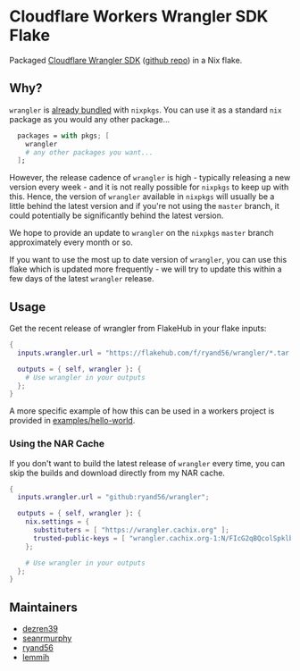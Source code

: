 # Cloudflare Workers Wrangler SDK Flake

Packaged [Cloudflare Wrangler SDK](https://developers.cloudflare.com/workers/wrangler/) ([github repo](https://github.com/cloudflare/workers-sdk)) in a Nix flake.

## Why?

`wrangler` is [already bundled](https://search.nixos.org/packages?channel=unstable&show=wrangler&from=0&size=50&sort=relevance&type=packages&query=wrangler) with `nixpkgs`. You can use it as a standard `nix` package
as you would any other package...

```nix
  packages = with pkgs; [
    wrangler
    # any other packages you want...
  ];
```

However, the release cadence of `wrangler` is high - typically releasing a new
version every week - and it is not really possible for `nixpkgs` to keep up
with this. Hence, the version of `wrangler` available in `nixpkgs` will usually 
be a little behind the latest version and if you're not using the `master` branch,
it could potentially be significantly behind the latest version.

We hope to provide an update to `wrangler` on the `nixpkgs` `master` branch
approximately every month or so.

If you want to use the most up to date version of `wrangler`, you can use this 
flake which is updated more frequently - we will try to update this within a 
few days of the latest `wrangler` release.

## Usage

Get the recent release of wrangler from FlakeHub in your flake inputs:

```nix
{
  inputs.wrangler.url = "https://flakehub.com/f/ryand56/wrangler/*.tar.gz";

  outputs = { self, wrangler }: {
    # Use wrangler in your outputs
  };
}
```

A more specific example of how this can be used in a workers project is 
provided in [examples/hello-world](examples/hello-world).

### Using the NAR Cache

If you don't want to build the latest release of `wrangler` every time, you can skip the builds and download directly from my NAR cache.

```nix
{
  inputs.wrangler.url = "github:ryand56/wrangler";

  outputs = { self, wrangler }: {
    nix.settings = {
      substituters = [ "https://wrangler.cachix.org" ];
      trusted-public-keys = [ "wrangler.cachix.org-1:N/FIcG2qBQcolSpklb2IMDbsfjZKWg+ctxx0mSMXdSs=" ];
    };

    # Use wrangler in your outputs
  };
}
```

## Maintainers

- [dezren39](https://github.com/dezren39)
- [seanrmurphy](https://github.com/seanrmurphy)
- [ryand56](https://github.com/ryand56)
- [lemmih](https://github.com/lemmih)
